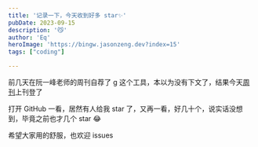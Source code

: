 ```yaml
---
title: '记录一下，今天收到好多 star✨'
pubDate: 2023-09-15
description: '😼'
author: 'Eq'
heroImage: 'https://bingw.jasonzeng.dev?index=15'
tags: ["coding"]

---
```


前几天在阮一峰老师的周刊自荐了 [g](https://github.com/Equationzhao/g) 这个工具，本以为没有下文了，结果今天[周刊](https://www.ruanyifeng.com/blog/2023/09/weekly-issue-271.html)上刊登了

打开 GitHub 一看，居然有人给我 star 了，又再一看，好几十个，说实话没想到，毕竟之前也才几个 star 😂

希望大家用的舒服，也欢迎 issues
